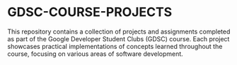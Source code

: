 # GDSC-COURSE-PROJECTS

This repository contains a collection of projects and assignments completed as part of the Google Developer Student Clubs (GDSC) course. Each project showcases practical implementations of concepts learned throughout the course, focusing on various areas of software development.